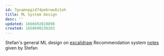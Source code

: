 ```yaml
---
id: 7gvqmnpgid74pmbrww8z1oh
title: ML System Design
desc: ''
updated: 1666692828898
created: 1658698236203
---
```


Stefan's general ML design on [escalidraw](https://drive.google.com/drive/folders/1CT4cBULH30uYSQt5MA0Xc0UsMD89ZyCZ?usp=sharing)
Recommendation system [notes](https://drive.google.com/drive/folders/1CT4cBULH30uYSQt5MA0Xc0UsMD89ZyCZ?usp=sharing) given by Stefan